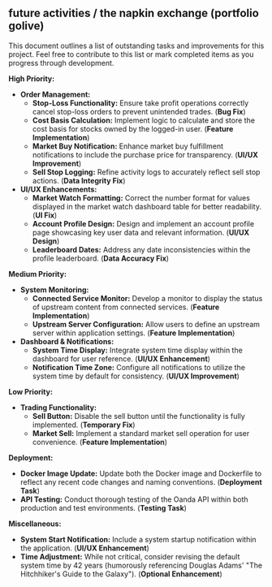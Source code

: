 ## future activities / the napkin exchange (portfolio golive)

This document outlines a list of outstanding tasks and improvements for this project. Feel free to contribute to this list or mark completed items as you progress through development.

**High Priority:**

* **Order Management:**
    * **Stop-Loss Functionality:** Ensure take profit operations correctly cancel stop-loss orders to prevent unintended trades. (**Bug Fix**)
    * **Cost Basis Calculation:** Implement logic to calculate and store the cost basis for stocks owned by the logged-in user. (**Feature Implementation**)
    * **Market Buy Notification:** Enhance market buy fulfillment notifications to include the purchase price for transparency. (**UI/UX Improvement**)
    * **Sell Stop Logging:** Refine activity logs to accurately reflect sell stop actions. (**Data Integrity Fix**)
* **UI/UX Enhancements:**
    * **Market Watch Formatting:** Correct the number format for values displayed in the market watch dashboard table for better readability. (**UI Fix**)
    * **Account Profile Design:** Design and implement an account profile page showcasing key user data and relevant information. (**UI/UX Design**)
    * **Leaderboard Dates:** Address any date inconsistencies within the profile leaderboard. (**Data Accuracy Fix**)

**Medium Priority:**

* **System Monitoring:**
    * **Connected Service Monitor:** Develop a monitor to display the status of upstream content from connected services. (**Feature Implementation**)
    * **Upstream Server Configuration:** Allow users to define an upstream server within application settings. (**Feature Implementation**)
* **Dashboard & Notifications:**
    * **System Time Display:** Integrate system time display within the dashboard for user reference. (**UI/UX Enhancement**)
    * **Notification Time Zone:** Configure all notifications to utilize the system time by default for consistency. (**UI/UX Improvement**)

**Low Priority:**

* **Trading Functionality:**
    * **Sell Button:** Disable the sell button until the functionality is fully implemented. (**Temporary Fix**)
    * **Market Sell:** Implement a standard market sell operation for user convenience. (**Feature Implementation**)

**Deployment:**

* **Docker Image Update:** Update both the Docker image and Dockerfile to reflect any recent code changes and naming conventions. (**Deployment Task**)
* **API Testing:** Conduct thorough testing of the Oanda API within both production and test environments. (**Testing Task**)

**Miscellaneous:**

* **System Start Notification:**  Include a system startup notification within the application. (**UI/UX Enhancement**)
* **Time Adjustment:** While not critical, consider revising the default system time by 42 years (humorously referencing Douglas Adams' "The Hitchhiker's Guide to the Galaxy"). (**Optional Enhancement**)
